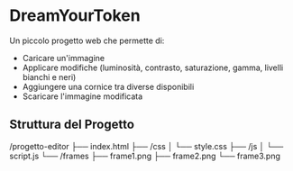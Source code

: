 ﻿# DreamYourToken

Un piccolo progetto web che permette di:
- Caricare un'immagine
- Applicare modifiche (luminosità, contrasto, saturazione, gamma, livelli bianchi e neri)
- Aggiungere una cornice tra diverse disponibili
- Scaricare l'immagine modificata

## Struttura del Progetto
/progetto-editor
├── index.html
├── /css
│   └── style.css
├── /js
│   └── script.js
└── /frames
    ├── frame1.png
    ├── frame2.png
    └── frame3.png
